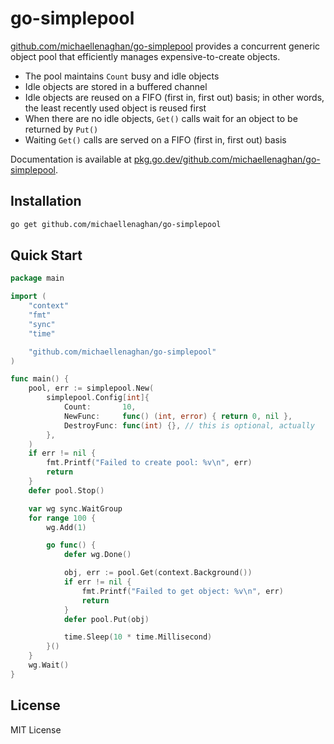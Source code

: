 # go-simplepool

[github.com/michaellenaghan/go-simplepool](https://github.com/michaellenaghan/go-simplepool) provides a concurrent generic object pool that efficiently manages expensive-to-create objects.

- The pool maintains `Count` busy and idle objects
- Idle objects are stored in a buffered channel
- Idle objects are reused on a FIFO (first in, first out) basis; in other words, the least recently used object is reused first
- When there are no idle objects, `Get()` calls wait for an object to be returned by `Put()`
- Waiting `Get()` calls are served on a FIFO (first in, first out) basis

Documentation is available at [pkg.go.dev/github.com/michaellenaghan/go-simplepool](https://pkg.go.dev/github.com/michaellenaghan/go-simplepool).

## Installation

```bash
go get github.com/michaellenaghan/go-simplepool
```

## Quick Start

```go
package main

import (
	"context"
	"fmt"
	"sync"
	"time"

	"github.com/michaellenaghan/go-simplepool"
)

func main() {
	pool, err := simplepool.New(
		simplepool.Config[int]{
			Count:       10,
			NewFunc:     func() (int, error) { return 0, nil },
			DestroyFunc: func(int) {}, // this is optional, actually
		},
	)
	if err != nil {
		fmt.Printf("Failed to create pool: %v\n", err)
		return
	}
	defer pool.Stop()

	var wg sync.WaitGroup
	for range 100 {
		wg.Add(1)

		go func() {
			defer wg.Done()

			obj, err := pool.Get(context.Background())
			if err != nil {
				fmt.Printf("Failed to get object: %v\n", err)
				return
			}
			defer pool.Put(obj)

			time.Sleep(10 * time.Millisecond)
		}()
	}
	wg.Wait()
}
```

## License

MIT License